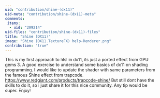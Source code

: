 ```yaml
---
uid: "contribution/shine-(dx11)"
uid-meta: "contribution/shine-(dx11)-meta"
comments: 
 items: 
  - uid: "209214"
uid-files: "contribution/shine-(dx11)-files"
title: "Shine (DX11)"
image: "Shine (DX11.TextureFX) help-Renderer.png"
contribution: "true"
---
```


This is my first approach to hlsl in dx11, its just a ported effect from GPU gems 3.
A good exercise to understand some basics of dx11 on shading programming.
I would like to update the shader with same parameters from the famous Shine effect from trapcode.
https://www.redgiant.com/products/trapcode-shine/
But still dont have the skills to do it, so i just share it for this nice community.
Any tip would be super.
Enjoy!


